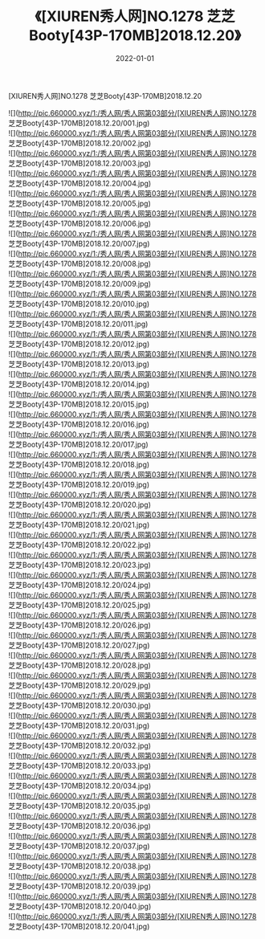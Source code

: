 ﻿---
layout: post
title:  《[XIUREN秀人网]NO.1278 芝芝Booty[43P-170MB]2018.12.20》
date:   2022-01-01
img: http://pic.660000.xyz/1:/秀人网/秀人网第03部分/[XIUREN秀人网]NO.1278 芝芝Booty[43P-170MB]2018.12.20/000.jpg
categories: [美女, 清纯, 唯美]
---

[XIUREN秀人网]NO.1278 芝芝Booty[43P-170MB]2018.12.20

 ![](http://pic.660000.xyz/1:/秀人网/秀人网第03部分/[XIUREN秀人网]NO.1278 芝芝Booty[43P-170MB]2018.12.20/001.jpg) <br>![](http://pic.660000.xyz/1:/秀人网/秀人网第03部分/[XIUREN秀人网]NO.1278 芝芝Booty[43P-170MB]2018.12.20/002.jpg) <br>![](http://pic.660000.xyz/1:/秀人网/秀人网第03部分/[XIUREN秀人网]NO.1278 芝芝Booty[43P-170MB]2018.12.20/003.jpg) <br>![](http://pic.660000.xyz/1:/秀人网/秀人网第03部分/[XIUREN秀人网]NO.1278 芝芝Booty[43P-170MB]2018.12.20/004.jpg) <br>![](http://pic.660000.xyz/1:/秀人网/秀人网第03部分/[XIUREN秀人网]NO.1278 芝芝Booty[43P-170MB]2018.12.20/005.jpg) <br>![](http://pic.660000.xyz/1:/秀人网/秀人网第03部分/[XIUREN秀人网]NO.1278 芝芝Booty[43P-170MB]2018.12.20/006.jpg) <br>![](http://pic.660000.xyz/1:/秀人网/秀人网第03部分/[XIUREN秀人网]NO.1278 芝芝Booty[43P-170MB]2018.12.20/007.jpg) <br>![](http://pic.660000.xyz/1:/秀人网/秀人网第03部分/[XIUREN秀人网]NO.1278 芝芝Booty[43P-170MB]2018.12.20/008.jpg) <br>![](http://pic.660000.xyz/1:/秀人网/秀人网第03部分/[XIUREN秀人网]NO.1278 芝芝Booty[43P-170MB]2018.12.20/009.jpg) <br>![](http://pic.660000.xyz/1:/秀人网/秀人网第03部分/[XIUREN秀人网]NO.1278 芝芝Booty[43P-170MB]2018.12.20/010.jpg) <br>![](http://pic.660000.xyz/1:/秀人网/秀人网第03部分/[XIUREN秀人网]NO.1278 芝芝Booty[43P-170MB]2018.12.20/011.jpg) <br>![](http://pic.660000.xyz/1:/秀人网/秀人网第03部分/[XIUREN秀人网]NO.1278 芝芝Booty[43P-170MB]2018.12.20/012.jpg) <br>![](http://pic.660000.xyz/1:/秀人网/秀人网第03部分/[XIUREN秀人网]NO.1278 芝芝Booty[43P-170MB]2018.12.20/013.jpg) <br>![](http://pic.660000.xyz/1:/秀人网/秀人网第03部分/[XIUREN秀人网]NO.1278 芝芝Booty[43P-170MB]2018.12.20/014.jpg) <br>![](http://pic.660000.xyz/1:/秀人网/秀人网第03部分/[XIUREN秀人网]NO.1278 芝芝Booty[43P-170MB]2018.12.20/015.jpg) <br>![](http://pic.660000.xyz/1:/秀人网/秀人网第03部分/[XIUREN秀人网]NO.1278 芝芝Booty[43P-170MB]2018.12.20/016.jpg) <br>![](http://pic.660000.xyz/1:/秀人网/秀人网第03部分/[XIUREN秀人网]NO.1278 芝芝Booty[43P-170MB]2018.12.20/017.jpg) <br>![](http://pic.660000.xyz/1:/秀人网/秀人网第03部分/[XIUREN秀人网]NO.1278 芝芝Booty[43P-170MB]2018.12.20/018.jpg) <br>![](http://pic.660000.xyz/1:/秀人网/秀人网第03部分/[XIUREN秀人网]NO.1278 芝芝Booty[43P-170MB]2018.12.20/019.jpg) <br>![](http://pic.660000.xyz/1:/秀人网/秀人网第03部分/[XIUREN秀人网]NO.1278 芝芝Booty[43P-170MB]2018.12.20/020.jpg) <br>![](http://pic.660000.xyz/1:/秀人网/秀人网第03部分/[XIUREN秀人网]NO.1278 芝芝Booty[43P-170MB]2018.12.20/021.jpg) <br>![](http://pic.660000.xyz/1:/秀人网/秀人网第03部分/[XIUREN秀人网]NO.1278 芝芝Booty[43P-170MB]2018.12.20/022.jpg) <br>![](http://pic.660000.xyz/1:/秀人网/秀人网第03部分/[XIUREN秀人网]NO.1278 芝芝Booty[43P-170MB]2018.12.20/023.jpg) <br>![](http://pic.660000.xyz/1:/秀人网/秀人网第03部分/[XIUREN秀人网]NO.1278 芝芝Booty[43P-170MB]2018.12.20/024.jpg) <br>![](http://pic.660000.xyz/1:/秀人网/秀人网第03部分/[XIUREN秀人网]NO.1278 芝芝Booty[43P-170MB]2018.12.20/025.jpg) <br>![](http://pic.660000.xyz/1:/秀人网/秀人网第03部分/[XIUREN秀人网]NO.1278 芝芝Booty[43P-170MB]2018.12.20/026.jpg) <br>![](http://pic.660000.xyz/1:/秀人网/秀人网第03部分/[XIUREN秀人网]NO.1278 芝芝Booty[43P-170MB]2018.12.20/027.jpg) <br>![](http://pic.660000.xyz/1:/秀人网/秀人网第03部分/[XIUREN秀人网]NO.1278 芝芝Booty[43P-170MB]2018.12.20/028.jpg) <br>![](http://pic.660000.xyz/1:/秀人网/秀人网第03部分/[XIUREN秀人网]NO.1278 芝芝Booty[43P-170MB]2018.12.20/029.jpg) <br>![](http://pic.660000.xyz/1:/秀人网/秀人网第03部分/[XIUREN秀人网]NO.1278 芝芝Booty[43P-170MB]2018.12.20/030.jpg) <br>![](http://pic.660000.xyz/1:/秀人网/秀人网第03部分/[XIUREN秀人网]NO.1278 芝芝Booty[43P-170MB]2018.12.20/031.jpg) <br>![](http://pic.660000.xyz/1:/秀人网/秀人网第03部分/[XIUREN秀人网]NO.1278 芝芝Booty[43P-170MB]2018.12.20/032.jpg) <br>![](http://pic.660000.xyz/1:/秀人网/秀人网第03部分/[XIUREN秀人网]NO.1278 芝芝Booty[43P-170MB]2018.12.20/033.jpg) <br>![](http://pic.660000.xyz/1:/秀人网/秀人网第03部分/[XIUREN秀人网]NO.1278 芝芝Booty[43P-170MB]2018.12.20/034.jpg) <br>![](http://pic.660000.xyz/1:/秀人网/秀人网第03部分/[XIUREN秀人网]NO.1278 芝芝Booty[43P-170MB]2018.12.20/035.jpg) <br>![](http://pic.660000.xyz/1:/秀人网/秀人网第03部分/[XIUREN秀人网]NO.1278 芝芝Booty[43P-170MB]2018.12.20/036.jpg) <br>![](http://pic.660000.xyz/1:/秀人网/秀人网第03部分/[XIUREN秀人网]NO.1278 芝芝Booty[43P-170MB]2018.12.20/037.jpg) <br>![](http://pic.660000.xyz/1:/秀人网/秀人网第03部分/[XIUREN秀人网]NO.1278 芝芝Booty[43P-170MB]2018.12.20/038.jpg) <br>![](http://pic.660000.xyz/1:/秀人网/秀人网第03部分/[XIUREN秀人网]NO.1278 芝芝Booty[43P-170MB]2018.12.20/039.jpg) <br>![](http://pic.660000.xyz/1:/秀人网/秀人网第03部分/[XIUREN秀人网]NO.1278 芝芝Booty[43P-170MB]2018.12.20/040.jpg) <br>![](http://pic.660000.xyz/1:/秀人网/秀人网第03部分/[XIUREN秀人网]NO.1278 芝芝Booty[43P-170MB]2018.12.20/041.jpg) <br>